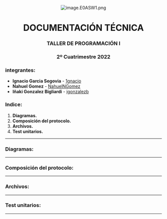 <center>

![image.E0ASW1.png](..%2F..%2F..%2F..%2F..%2F..%2F..%2Ftmp%2Fevince-5233%2Fimage.E0ASW1.png)

<h1>DOCUMENTACIÓN TÉCNICA </h1>
<h3>TALLER DE PROGRAMACIÓN I</h3>
<h3>2º Cuatrimestre 2022</h3>
</center>

### integrantes:

* **Ignacio Garcia Segovia** - [1gnacio](https://github.com/1gnacio)
* **Nahuel Gomez** - [NahuelNGomez](https://github.com/NahuelNGomez)
* **Iñaki Gonzalez Bigliardi** - [igonzalezb](https://github.com/igonzalezb)


### Indice:
1) **Diagramas.**
2) **Composición del protocolo.**
3) **Archivos.**
4) **Test unitarios.**

-----------

### Diagramas:

-----------

### Composición del protocolo:

-----------

### Archivos:

-----------

### Test unitarios:

---------
